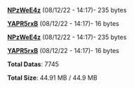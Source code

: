 [**NPzWeE4z**](/data/NPzWeE4z.txt) (08/12/22 - 14:17)- 235 bytes

[**YAPR5rxB**](/data/YAPR5rxB.txt) (08/12/22 - 14:17)- 16 bytes

[**NPzWeE4z**](/data/NPzWeE4z.txt) (08/12/22 - 14:17)- 235 bytes

[**YAPR5rxB**](/data/YAPR5rxB.txt) (08/12/22 - 14:17)- 16 bytes

**Total Datas**: 7745

**Total Size**: 44.91 MB / 44.9 MB